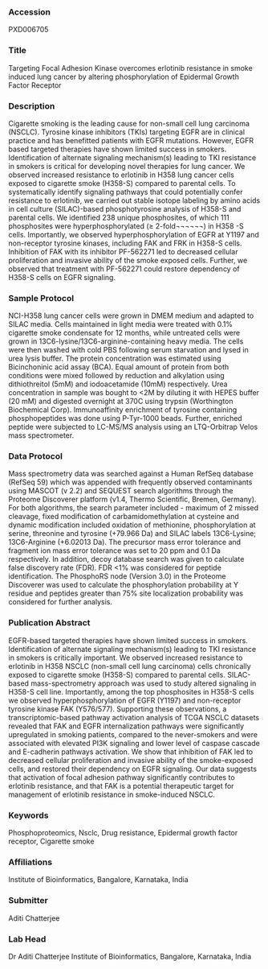 ### Accession
PXD006705

### Title
Targeting Focal Adhesion Kinase overcomes erlotinib resistance in smoke induced lung cancer by altering phosphorylation of Epidermal Growth Factor Receptor

### Description
Cigarette smoking is the leading cause for non-small cell lung carcinoma (NSCLC). Tyrosine kinase inhibitors (TKIs) targeting EGFR are in clinical practice and has benefitted patients with EGFR mutations. However, EGFR based targeted therapies have shown limited success in smokers. Identification of alternate signaling mechanism(s) leading to TKI resistance in smokers is critical for developing novel therapies for lung cancer. We observed increased resistance to erlotinib in H358 lung cancer cells exposed to cigarette smoke (H358-S) compared to parental cells. To systematically identify signaling pathways that could potentially confer resistance to erlotinib, we carried out stable isotope labeling by amino acids in cell culture (SILAC)-based phosphotyrosine analysis of H358-S and parental cells. We identified 238 unique phosphosites, of which 111 phosphosites were hyperphosphorylated (≥ 2-fold¬¬¬¬¬¬) in H358 -S cells. Importantly, we observed hyperphosphorylation of EGFR at Y1197 and non-receptor tyrosine kinases, including FAK and FRK in H358-S cells. Inhibition of FAK with its inhibitor PF-562271 led to decreased cellular proliferation and invasive ability of the smoke exposed cells.  Further, we observed that treatment with PF-562271 could restore dependency of H358-S cells on EGFR signaling.

### Sample Protocol
NCI-H358 lung cancer cells were grown in DMEM medium and adapted to SILAC media. Cells maintained in light media were treated with 0.1% cigarette smoke condensate for 12 months, while untreated cells were grown in 13C6-lysine/13C6-arginine-containing heavy media. The cells were then washed with cold PBS following serum starvation and lysed in urea lysis buffer. The protein concentration was estimated using Bicinchoninic acid assay (BCA). Equal amount of protein from both conditions were mixed followed by reduction and alkylation using dithiothreitol (5mM) and iodoacetamide (10mM) respectively. Urea concentration in sample was bought to <2M by diluting it with HEPES buffer (20 mM) and digested overnight at 370C using trypsin (Worthington Biochemical Corp). Immunoaffinity enrichment of tyrosine containing phosphopeptides was done using P-Tyr-1000 beads. Further, enriched peptide were subjected to LC-MS/MS analysis using an LTQ-Orbitrap Velos mass spectrometer.

### Data Protocol
Mass spectrometry data was searched against a Human RefSeq database (RefSeq 59) which was appended with frequently observed contaminants using MASCOT (v 2.2) and SEQUEST search algorithms through the Proteome Discoverer platform (v1.4, Thermo Scientific, Bremen, Germany). For both algorithms, the search parameter included - maximum of 2 missed cleavage, fixed modification of carbamidomethylation at cysteine and dynamic modification included oxidation of methionine, phosphorylation at serine, threonine and tyrosine (+79.966 Da) and SILAC labels 13C6-Lysine; 13C6-Arginine (+6.02013 Da). The precursor mass error tolerance and fragment ion mass error tolerance was set to 20 ppm and 0.1 Da respectively. In addition, decoy database search was given to calculate false discovery rate (FDR). FDR <1% was considered for peptide identification. The PhosphoRS node (Version 3.0) in the Proteome Discoverer was used to calculate the phosphorylation probability at Y residue and peptides greater than 75% site localization probability was considered for further analysis.

### Publication Abstract
EGFR-based targeted therapies have shown limited success in smokers. Identification of alternate signaling mechanism(s) leading to TKI resistance in smokers is critically important. We observed increased resistance to erlotinib in H358 NSCLC (non-small cell lung carcinoma) cells chronically exposed to cigarette smoke (H358-S) compared to parental cells. SILAC-based mass-spectrometry approach was used to study altered signaling in H358-S cell line. Importantly, among the top phosphosites in H358-S cells we observed hyperphosphorylation of EGFR (Y1197) and non-receptor tyrosine kinase FAK (Y576/577). Supporting these observations, a transcriptomic-based pathway activation analysis of TCGA NSCLC datasets revealed that FAK and EGFR internalization pathways were significantly upregulated in smoking patients, compared to the never-smokers and were associated with elevated PI3K signaling and lower level of caspase cascade and E-cadherin pathways activation. We show that inhibition of FAK led to decreased cellular proliferation and invasive ability of the smoke-exposed cells, and restored their dependency on EGFR signaling. Our data suggests that activation of focal adhesion pathway significantly contributes to erlotinib resistance, and that FAK is a potential therapeutic target for management of erlotinib resistance in smoke-induced NSCLC.

### Keywords
Phosphoproteomics, Nsclc, Drug resistance, Epidermal growth factor receptor, Cigarette smoke

### Affiliations
Institute of Bioinformatics, Bangalore, Karnataka, India

### Submitter
Aditi Chatterjee

### Lab Head
Dr Aditi Chatterjee
Institute of Bioinformatics, Bangalore, Karnataka, India


